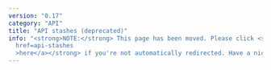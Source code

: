 ```yaml
---
version: "0.17"
category: "API"
title: "API stashes (deprecated)"
info: "<strong>NOTE:</strong> This page has been moved. Please click <strong><a
  href=api-stashes
  >here</a></strong> if you're not automatically redirected. Have a nice day!"
---
```


<meta http-equiv="refresh" content="1;url=api-stashes">
